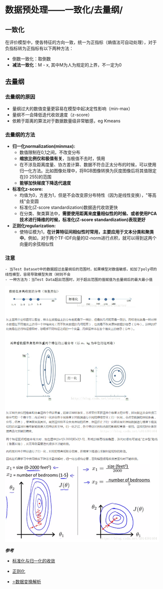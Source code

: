 # 数据预处理——一致化/去量纲/

## 一致化
在评价模型中，使各特征的方向一致，统一为正指标（熵值法可自动处理），对于负指标转为正指标有以下两种方法：
- 倒数一致化：取倒数
- __减法一致化__：M - x, 其中M为人为规定的上界，不一定为0


## 去量纲
### 去量纲的原因
- 量纲过大的数值变量更容易在模型中起决定性影响（min-max）
- 量纲不一会降低迭代收敛速度（z-score）
- 依赖于距离的算法对于数据数量级非常敏感，eg Kmeans
### 去量纲的方法
- **归一化normalization(minmax):** 
    - 数值限制在0,1之间，不改变分布
    - **缩放比例仅和极值有关**，当极值不去时，慎用
    - 在不涉及距离度量、协方差计算、数据不符合正太分布的时候，可以使用归一化方法。比如图像处理中，将RGB图像转换为灰度图像后将其值限定在[0 255]的范围
    - **能够加快梯度下降迭代速度**
- **标准化z-score:**
    - 均值为0，方差为1，但是不会改变原分布特性（因为是线性变换），"等高线"会变圆
    - 标准化(Z-score standardization)数据迭代收敛更快
    - 在分类、聚类算法中，**需要使用距离来度量相似性的时候、或者使用PCA技术进行降维的时候，标准化(Z-score standardization)表现更好**
- **正则化regularization:**
    - 使特征模为1，**在计算特征间相似性时常用，主要应用于文本分类和聚类中**。例如，对于两个TF-IDF向量的l2-norm进行点积，就可以得到这两个向量的余弦相似性
### 注意
    - 当Test Dataset中的数据超过去量纲后的范围时，如果模型对数值敏感，如加了poly项的线性模型，容易导致模型失效（树则不会
    - 一种方法为：当Test Data超出范围时，对于超出范围的值赋值为去量纲后的最大最小值

![归一化与标准化的对比](https://github.com/XinyueYu16/Machine_Learning/blob/master/Assets/归一化和标准化的对比.png)
![标准化的迭代收敛效果](https://github.com/XinyueYu16/Machine_Learning/blob/master/Assets/标准化的迭代收敛效果.png)

**_参考_**

- [标准化与归一化的收敛](https://www.cnblogs.com/ai-ldj/p/14257457.html)
- [正则化](https://blog.csdn.net/dengheng4891/article/details/101446368?spm=1001.2101.3001.6650.2&utm_medium=distribute.pc_relevant.none-task-blog-2%7Edefault%7ECTRLIST%7Edefault-2.pc_relevant_default&depth_1-utm_source=distribute.pc_relevant.none-task-blog-2%7Edefault%7ECTRLIST%7Edefault-2.pc_relevant_default&utm_relevant_index=5)

- [⭐](https://emojipedia.org/star/)[数据变换解析](https://blog.csdn.net/weixin_36604953/article/details/102652160)
